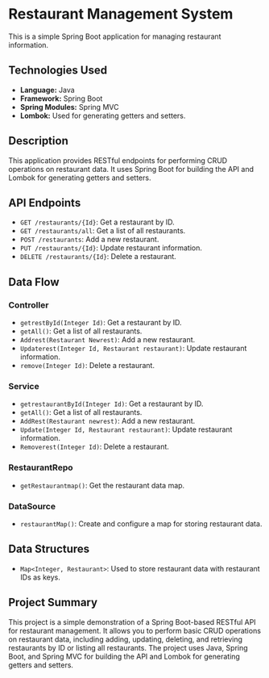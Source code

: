 # Restaurant Management System

This is a simple Spring Boot application for managing restaurant information.

## Technologies Used

- **Language:** Java
- **Framework:** Spring Boot
- **Spring Modules:** Spring MVC
- **Lombok:** Used for generating getters and setters.

## Description

This application provides RESTful endpoints for performing CRUD operations on restaurant data. It uses Spring Boot for building the API and Lombok for generating getters and setters.

## API Endpoints

- `GET /restaurants/{Id}`: Get a restaurant by ID.
- `GET /restaurants/all`: Get a list of all restaurants.
- `POST /restaurants`: Add a new restaurant.
- `PUT /restaurants/{Id}`: Update restaurant information.
- `DELETE /restaurants/{Id}`: Delete a restaurant.

## Data Flow

### Controller

- `getrestById(Integer Id)`: Get a restaurant by ID.
- `getAll()`: Get a list of all restaurants.
- `Addrest(Restaurant Newrest)`: Add a new restaurant.
- `Updaterest(Integer Id, Restaurant restaurant)`: Update restaurant information.
- `remove(Integer Id)`: Delete a restaurant.

### Service

- `getrestaurantById(Integer Id)`: Get a restaurant by ID.
- `getAll()`: Get a list of all restaurants.
- `AddRest(Restaurant newrest)`: Add a new restaurant.
- `Update(Integer Id, Restaurant restaurant)`: Update restaurant information.
- `Removerest(Integer Id)`: Delete a restaurant.

### RestaurantRepo

- `getRestaurantmap()`: Get the restaurant data map.

### DataSource

- `restaurantMap()`: Create and configure a map for storing restaurant data.

## Data Structures

- `Map<Integer, Restaurant>`: Used to store restaurant data with restaurant IDs as keys.


## Project Summary

This project is a simple demonstration of a Spring Boot-based RESTful API for restaurant management. It allows you to perform basic CRUD operations on restaurant data, including adding, updating, deleting, and retrieving restaurants by ID or listing all restaurants. The project uses Java, Spring Boot, and Spring MVC for building the API and Lombok for generating getters and setters.
